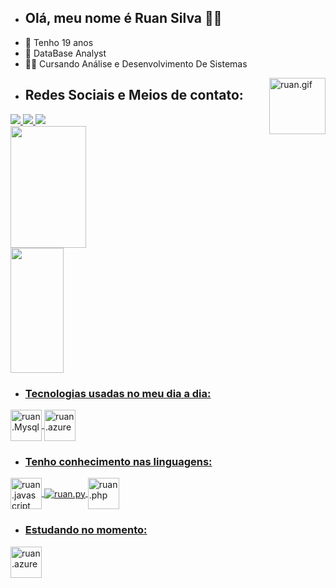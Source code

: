 - ## Olá, meu nome é Ruan Silva 👨‍💻 
- 📆 Tenho 19 anos
- 💼 DataBase Analyst
- 👨‍🎓 Cursando Análise e Desenvolvimento De Sistemas
<img align="right" alt="ruan.gif" height="90" width="90" src="https://cdn.discordapp.com/attachments/1108661950222712835/1108668242500800522/20230518_051031.gif">

- ## Redes Sociais e Meios de contato:
<div>
<a href="https://instagram.com/ruan.code" target="_blank"><img src="https://img.shields.io/badge/Instagram-0D1117?style=for-the-badge&logo=instagram&logoColor=E4405F">
<a href="https://discord.com/users/666523619551215648" target="_blank"><img src="https://img.shields.io/badge/discord-0D1117?style=for-the-badge&logo=discord&logoColor=7289DA">
<a href="ruuansilvaa007@gmail.com" target="_blank"><img src="https://img.shields.io/badge/Gmail-0D1117?style=for-the-badge&logo=gmail&logoColor=D14836">
</div>
<div>
<a href="htpps://github.com/ruansilvacode">
<img width="49%" height="195px" src="https://github-readme-stats.vercel.app/api?username=ruansilvacode&amp;show_icons=true&amp;count_private=true&amp;hide_border=true&amp;title_color=006f4c&amp;icon_color=006f4c&amp;text_color=c9d1d9&amp;bg_color=0d1117" style="max-width: 100%;">
<img width="41%" height="200px" src="https://github-readme-stats.vercel.app/api/top-langs/?username=ruansilvacode&amp;layout=compact&amp;hide_border=true&amp;title_color=006f4c&amp;text_color=ff91a4&amp;bg_color=0d1117" style="max-width: 100%;">
</div>
 
- ### Tecnologias usadas no meu dia a dia:
<div style="display: inline_block">
<img align="center" alt="ruan.Mysql" <img src="https://cdn.jsdelivr.net/gh/devicons/devicon@latest/icons/mysql/mysql-original-wordmark.svg" width="50">
<img align="center" alt="ruan.azure" <img src="https://cdn.jsdelivr.net/gh/devicons/devicon@latest/icons/azuresqldatabase/azuresqldatabase-original.svg" width="50"
 </div>
 
- ### Tenho conhecimento nas linguagens:
<div style="display inline_block">
<img align="center" alt="ruan.javascript" <img src="https://cdn.jsdelivr.net/gh/devicons/devicon@latest/icons/javascript/javascript-original.svg" width="50">
<img align="center" alt="ruan.py" src="https://img.shields.io/badge/Python-0D1117?style=for-the-badge&logo=python&logoColor=F7DF1E">
<img align="center" alt="ruan.php" <img src="https://cdn.jsdelivr.net/gh/devicons/devicon@latest/icons/php/php-original.svg" width="50">

</div>
 
- ### Estudando no momento:
<div style="display: inline_block">
<img align="center" alt="ruan.azure" <img src="https://cdn.jsdelivr.net/gh/devicons/devicon@latest/icons/azuresqldatabase/azuresqldatabase-original.svg" width="50">

</div>

 ##
